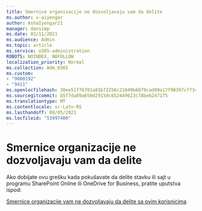 ```yaml
---
title: Smernice organizacije ne dozvoljavaju vam da delite
ms.author: v-aiyengar
author: AshaIyengar21
manager: dansimp
ms.date: 03/11/2021
ms.audience: Admin
ms.topic: article
ms.service: o365-administration
ROBOTS: NOINDEX, NOFOLLOW
localization_priority: Normal
ms.collection: Adm_O365
ms.custom:
- "9000192"
- "9411"
ms.openlocfilehash: 30ee51f76701a81b72256c21049b6879cad99a17f98397cf73c8ce85d910867f
ms.sourcegitcommit: b5f7da89a650d2915dc652449623c78be6247175
ms.translationtype: MT
ms.contentlocale: sr-Latn-RS
ms.lasthandoff: 08/05/2021
ms.locfileid: "53997400"
---
```

# <a name="your-organizations-policies-do-not-allow-you-to-share"></a>Smernice organizacije ne dozvoljavaju vam da delite

Ako dobijate ovu grešku kada pokušavate da delite stavku ili sajt u programu SharePoint Online ili OneDrive for Business, pratite uputstva ispod:
 
[Smernice organizacije vam ne dozvoljavaju da delite sa ovim korisnicima](https://docs.microsoft.com/sharepoint/troubleshoot/sharing-and-permissions/organization-policies-do-not-allow-you-to-share-with-users-error)